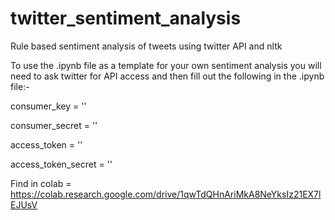 # twitter_sentiment_analysis
Rule based sentiment analysis of tweets using twitter API and nltk

To use the .ipynb file as a template for your own sentiment analysis 
you will need to ask twitter for API access and then fill out the following
in the .ipynb file:-

consumer_key = ''

consumer_secret = ''

access_token = ''

access_token_secret = ''

Find in colab = https://colab.research.google.com/drive/1qwTdQHnAriMkA8NeYksIz21EX7lEJUsV
